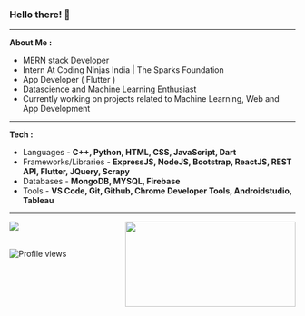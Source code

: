 ### Hello there! 👋                                             


<hr></hr>

 <strong>About Me : </strong>
 
<ul>
 
 <li>MERN stack Developer</li>
 <li>Intern At Coding Ninjas India | The Sparks Foundation</li>
 <li>App Developer ( Flutter ) </li>
 <li>Datascience and Machine Learning Enthusiast</li>
 <li>Currently working on projects related to Machine Learning, Web and App Development</li>

</ul>

 <hr></hr>
 
  <strong>Tech : </strong>
  
<ul>
     
<li>Languages - <strong> C++, Python, HTML, CSS, JavaScript, Dart</strong></li>
<li>Frameworks/Libraries - <strong>ExpressJS, NodeJS, Bootstrap, ReactJS, REST API, Flutter, JQuery, Scrapy</strong></li>
<li>Databases - <strong>MongoDB, MYSQL, Firebase</strong></li>
<li>Tools - <strong>VS Code, Git, Github, Chrome Developer Tools, Androidstudio, Tableau </strong></li>
</ul>
 



<hr></hr>


<img align="left" src="https://github-readme-stats.vercel.app/api?username=Nagaraj-U&theme=default&show_icons=true&hide=contribs,issues&card_width=400" />
<img align="right" height="150" width = "300" src="https://github-readme-stats.vercel.app/api/top-langs/?username=Nagaraj-U&layout=compact" />
<br></br>

![Profile views](https://komarev.com/ghpvc/?username=Nagaraj-U&color=green)

<!-- [![Top Langs](https://github-readme-stats.vercel.app/api/top-langs/?username=Nagaraj-U&layout=compact)](https://github.com/Nagaraj-U/github-readme-stats)
      ![Nagaraj's github stats](https://github-readme-stats.vercel.app/api?username=Nagaraj-U&theme=default&show_icons=true&hide=contribs,issues&card_width=400)
-->
